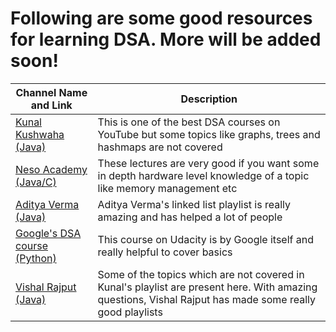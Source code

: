 # Following are some good resources for learning DSA. More will be added soon!

| Channel Name and Link | Description |
| ----------- | ----------- |
|[Kunal Kushwaha (Java)](https://www.youtube.com/watch?v=rZ41y93P2Qo&list=PL9gnSGHSqcnr_DxHsP7AW9ftq0AtAyYqJ) | This is one of the best DSA courses on YouTube but some topics like graphs, trees and hashmaps are not covered |
|[Neso Academy (Java/C)](https://www.youtube.com/watch?v=VHbSopMyc4M&list=PLBlnK6fEyqRjKA_NuK9mHmlk0dZzuP1P5) | These lectures are very good if you want some in depth hardware level knowledge of a topic like memory management etc |
|[Aditya Verma (Java)](https://www.youtube.com/c/AdityaVermaTheProgrammingLord) | Aditya Verma's linked list playlist is really amazing and has helped a lot of people |
|[Google's DSA course (Python)](https://www.udacity.com/course/data-structures-and-algorithms-in-python--ud513) | This course on Udacity is by Google itself and really helpful to cover basics |
|[Vishal Rajput (Java)](https://www.youtube.com/c/VishalRajput_1/playlists) | Some of the topics which are not covered in Kunal's playlist are present here. With amazing questions, Vishal Rajput has made some really good playlists |
